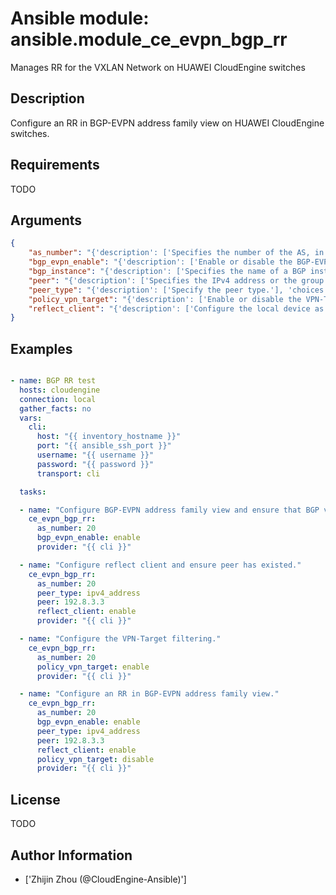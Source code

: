 # Ansible module: ansible.module_ce_evpn_bgp_rr


Manages RR for the VXLAN Network on HUAWEI CloudEngine switches

## Description

Configure an RR in BGP-EVPN address family view on HUAWEI CloudEngine switches.

## Requirements

TODO

## Arguments

``` json
{
    "as_number": "{'description': ['Specifies the number of the AS, in integer format. The value is an integer that ranges from 1 to 4294967295.'], 'required': True}",
    "bgp_evpn_enable": "{'description': ['Enable or disable the BGP-EVPN address family.'], 'choices': ['enable', 'disable'], 'default': 'enable'}",
    "bgp_instance": "{'description': ['Specifies the name of a BGP instance. The value of instance-name can be an integer 1 or a string of 1 to 31.']}",
    "peer": "{'description': ['Specifies the IPv4 address or the group name of a peer.']}",
    "peer_type": "{'description': ['Specify the peer type.'], 'choices': ['group_name', 'ipv4_address']}",
    "policy_vpn_target": "{'description': ['Enable or disable the VPN-Target filtering.'], 'choices': ['enable', 'disable']}",
    "reflect_client": "{'description': ['Configure the local device as the route reflector and the peer or peer group as the client of the route reflector.'], 'choices': ['enable', 'disable']}",
}
```

## Examples


``` yaml

- name: BGP RR test
  hosts: cloudengine
  connection: local
  gather_facts: no
  vars:
    cli:
      host: "{{ inventory_hostname }}"
      port: "{{ ansible_ssh_port }}"
      username: "{{ username }}"
      password: "{{ password }}"
      transport: cli

  tasks:

  - name: "Configure BGP-EVPN address family view and ensure that BGP view has existed."
    ce_evpn_bgp_rr:
      as_number: 20
      bgp_evpn_enable: enable
      provider: "{{ cli }}"

  - name: "Configure reflect client and ensure peer has existed."
    ce_evpn_bgp_rr:
      as_number: 20
      peer_type: ipv4_address
      peer: 192.8.3.3
      reflect_client: enable
      provider: "{{ cli }}"

  - name: "Configure the VPN-Target filtering."
    ce_evpn_bgp_rr:
      as_number: 20
      policy_vpn_target: enable
      provider: "{{ cli }}"

  - name: "Configure an RR in BGP-EVPN address family view."
    ce_evpn_bgp_rr:
      as_number: 20
      bgp_evpn_enable: enable
      peer_type: ipv4_address
      peer: 192.8.3.3
      reflect_client: enable
      policy_vpn_target: disable
      provider: "{{ cli }}"

```

## License

TODO

## Author Information
  - ['Zhijin Zhou (@CloudEngine-Ansible)']
